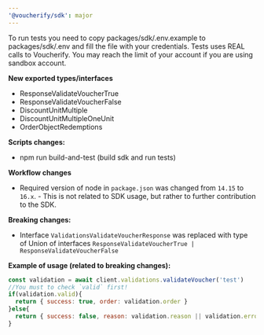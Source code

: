 ```yaml
---
'@voucherify/sdk': major
---
```


To run tests you need to copy packages/sdk/.env.example to packages/sdk/.env and fill the file with your credentials.
Tests uses REAL calls to Voucherify. You may reach the limit of your account if you are using sandbox account.

**New exported types/interfaces**
- ResponseValidateVoucherTrue
- ResponseValidateVoucherFalse
- DiscountUnitMultiple
- DiscountUnitMultipleOneUnit
- OrderObjectRedemptions

**Scripts changes:**
- npm run build-and-test (build sdk and run tests)

**Workflow changes**
- Required version of node in `package.json` was changed from `14.15` to `16.x`. - This is not related to SDK usage, but rather to further contribution to the SDK.

**Breaking changes:**
- Interface `ValidationsValidateVoucherResponse` was replaced with type of Union of interfaces `ResponseValidateVoucherTrue | ResponseValidateVoucherFalse`

**Example of usage (related to breaking changes):**
```js
const validation = await client.validations.validateVoucher('test')
//You must to check `valid` first!
if(validation.valid){
  return { success: true, order: validation.order }
}else{
  return { success: false, reason: validation.reason || validation.error?.message || 'Unknown error' }
}
```

